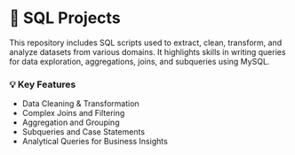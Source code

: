 # 🧮 SQL Projects

This repository includes SQL scripts used to extract, clean, transform, and analyze datasets from various domains. It highlights skills in writing queries for data exploration, aggregations, joins, and subqueries using MySQL.

### 💡 Key Features
- Data Cleaning & Transformation
- Complex Joins and Filtering
- Aggregation and Grouping
- Subqueries and Case Statements
- Analytical Queries for Business Insights
